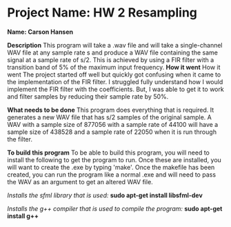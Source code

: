 # Project Name: HW 2 Resampling
**Name: Carson Hansen**


**Description**
 This program will take a .wav file and will take a single-channel WAV file at any sample rate s and produce a WAV file containing the same signal at a sample rate of s/2. This is achieved by using a FIR filter with a transition band of 5% of the maximum input frequency. 
**How it went**
How it went The project started off well but quickly got confusing when it came to the implementation of the FIR filter. I struggled fully understand how I would implement the FIR filter with the coefficients. But, I was able to get it to work and filter samples by reducing their sample rate by 50%.

**What needs to be done**
This program does everything that is required. It generates a new WAV file that has s/2 samples of the original sample. A WAV with a sample size of 877056 with a sample rate of 44100 will have a sample size of 438528 and a sample rate of 22050 when it is run through the filter.


**To build this program**
To be able to build this program, you will need to install the following to get the program to run. Once these are installed, you will want to create the .exe by typing 'make'. Once the makefile has been created, you can run the program like a normal .exe and will need to pass the WAV as an argument to get an altered WAV file.

*Installs the sfml library that is used:*
**sudo apt-get install libsfml-dev** 

*Installs the g++ compiler that is used to compile the program:*
**sudo apt-get install g++**
